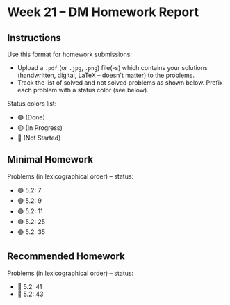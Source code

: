 # Week 21 – DM Homework Report

## Instructions

Use this format for homework submissions:

- Upload a `.pdf` (or `.jpg`, `.png`) file(-s) which contains your solutions (handwritten, digital, LaTeX – doesn't matter) to the problems.
- Track the list of solved and not solved problems as shown below. Prefix each problem with a status color (see below).

Status colors list:

- 🟢 (Done)
- 🟡 (In Progress)
- 🔴 (Not Started)

## Minimal Homework

Problems (in lexicographical order) – status:

- 🟢 5.2: 7
- 🟢 5.2: 9
- 🟢 5.2: 11
- 🟢 5.2: 25
- 🟢 5.2: 35

## Recommended Homework

Problems (in lexicographical order) – status:

- 🔴 5.2: 41
- 🔴 5.2: 43

